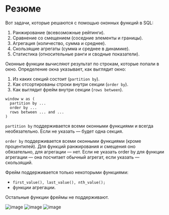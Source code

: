 # Резюме

Вот задачи, которые решаются с помощью оконных функций в SQL:

  1. Ранжирование (всевозможные рейтинги).
  2. Сравнение со смещением (соседние элементы и границы).
  3. Агрегация (количество, сумма и среднее).
  4. Скользящие агрегаты (сумма и среднее в динамике).
  5. Статистика (относительные ранги и сводные показатели).

  
Оконные функции вычисляют результат по строкам, которые попали в окно. 
Определение окна указывает, как выглядит окно:

  1. Из каких секций состоит (`partition by`).
  2. Как отсортированы строки внутри секции (`order by`).
  3. Как выглядит фрейм внутри секции (`rows between`).

```
window w as (
  partition by ...
  order by ...
  rows between ... and ...
)
```

`partition by` поддерживается всеми оконными функциями и всегда необязательно. Если не указать — будет одна секция.

`order by` поддерживается всеми оконными функциями (кроме процентилей). Для функций ранжирования и смещения оно обязательно, для агрегации — нет. Если не указать order by для функции агрегации — она посчитает обычный агрегат, если указать — скользящий.

Фрейм поддерживается только некоторыми функциями:

  * `first_value(), last_value(), nth_value();`
  * функции агрегации.

Остальные функции фреймы не поддерживают.

![image](https://github.com/ElderEv1l/sql_windows/assets/95085670/4246e09a-06f0-457f-b38f-0cfcbf235b09)
![image](https://github.com/ElderEv1l/sql_windows/assets/95085670/8423799c-d1c8-493b-b7e1-c87861497e86)
![image](https://github.com/ElderEv1l/sql_windows/assets/95085670/fe651658-7721-40f8-b7c3-ae8483b0aaa3)



